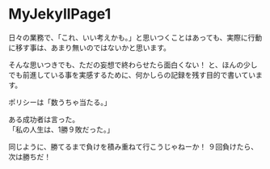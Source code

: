 # MyJekyllPage1

日々の業務で、「これ、いい考えかも。」と思いつくことはあっても、実際に行動に移す事は、あまり無いのではないかと思います。  

そんな思いつきでも、ただの妄想で終わらせたら面白くない！ と、ほんの少しでも前進している事を実感するために、何かしらの記録を残す目的で書いています。

ポリシーは「数うちゃ当たる。」

ある成功者は言った。  
「私の人生は、1勝９敗だった。」

同じように、勝てるまで負けを積み重ねて行こうじゃねーか！
９回負けたら、次は勝ちだ！
